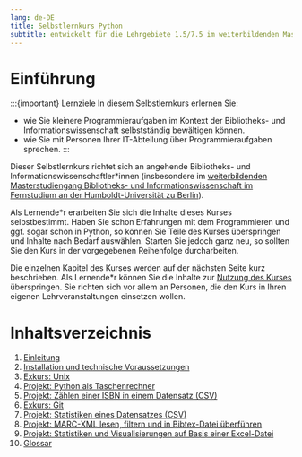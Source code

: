 ```yaml
---
lang: de-DE
title: Selbstlernkurs Python
subtitle: entwickelt für die Lehrgebiete 1.5/7.5 im weiterbildenden Masterstudiengang Bibliotheks- und Informationswissenschaft im Fernstudium an der Humboldt-Universität zu Berlin
---
```

# Einführung

:::{important} Lernziele
In diesem Selbstlernkurs erlernen Sie:
- wie Sie kleinere Programmieraufgaben im Kontext der Bibliotheks- und Informationswissenschaft selbstständig bewältigen können.
- wie Sie mit Personen Ihrer IT-Abteilung über Programmieraufgaben sprechen.
:::

Dieser Selbstlernkurs richtet sich an angehende Bibliotheks- und Informationswissenschaftler\*innen (insbesondere im [weiterbildenden Masterstudiengang Bibliotheks- und Informationswissenschaft im Fernstudium an der Humboldt-Universität zu Berlin](https://www.ibi.hu-berlin.de/de/studium/studiengaenge/fernstudium)).

Als Lernende\*r erarbeiten Sie sich die Inhalte dieses Kurses selbstbestimmt. Haben Sie schon Erfahrungen mit dem Programmieren und ggf. sogar schon in Python, so können Sie Teile des Kurses überspringen und Inhalte nach Bedarf auswählen. Starten Sie jedoch ganz neu, so sollten Sie den Kurs in der vorgegebenen Reihenfolge durcharbeiten.

Die einzelnen Kapitel des Kurses werden auf der nächsten Seite kurz beschrieben. Als Lernende\*r können Sie die Inhalte zur [Nutzung des Kurses](Einleitung/Nutzung_des_Kurses.md) überspringen. Sie richten sich vor allem an Personen, die den Kurs in Ihren eigenen Lehrveranstaltungen einsetzen wollen.

# Inhaltsverzeichnis
1. [Einleitung](Einleitung/Kursinhalte.md)
2. [Installation und technische Voraussetzungen](Installation_Technik/Einleitung.md)
3. [Exkurs: Unix](Exkurs_Unix/Einleitung.md)
4. [Projekt: Python als Taschenrechner](Projekt_Taschenrechner/Einleitung.md)
5. [Projekt: Zählen einer ISBN in einem Datensatz (CSV)](Projekt_CSV_I/Einleitung.md)
6. [Exkurs: Git](Exkurs_Git/Einleitung.md)
7. [Projekt: Statistiken eines Datensatzes (CSV)](Projekt_CSV_II/Einleitung.md)
8. [Projekt: MARC-XML lesen, filtern und in Bibtex-Datei überführen](Projekt_MARC-XML/Einleitung.md)
9.  [Projekt: Statistiken und Visualisierungen auf Basis einer Excel-Datei](Projekt_Excel/Einleitung.md)
10. [Glossar](Hinterwerk/Glossar.md)
